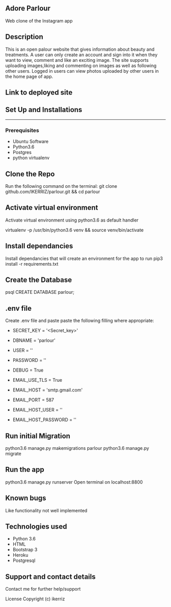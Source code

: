## Adore Parlour
Web clone of the Instagram app
## Description
This is an open palour website that gives information about beauty and treatments. A user can only create an account and sign into it when they want to view, comment and like an exciting image. The site supports uploading images,liking and commenting on images as well as following other users. Logged in users can view photos uploaded by other users in the home page of app.

## Link to deployed site


## Set Up and Installations
----------------------------
### Prerequisites
* Ubuntu Software
* Python3.6
* Postgres
* python virtualenv
## Clone the Repo
Run the following command on the terminal: git clone github.com/IKERRIZ/parlour.git && cd parlour

## Activate virtual environment
Activate virtual environment using python3.6 as default handler

virtualenv -p /usr/bin/python3.6 venv && source venv/bin/activate
## Install dependancies
Install dependancies that will create an environment for the app to run pip3 install -r requirements.txt

## Create the Database
psql
CREATE DATABASE parlour;
## .env file
Create .env file and paste paste the following filling where appropriate:

- SECRET_KEY = '<Secret_key>'
- DBNAME = 'parlour'
- USER = '<Username>'
- PASSWORD = '<password>'
- DEBUG = True

- EMAIL_USE_TLS = True
- EMAIL_HOST = 'smtp.gmail.com'
- EMAIL_PORT = 587
- EMAIL_HOST_USER = '<your-email>'
- EMAIL_HOST_PASSWORD = '<your-password>'

## Run initial Migration
python3.6 manage.py makemigrations parlour
python3.6 manage.py migrate
## Run the app
python3.6 manage.py runserver
Open terminal on localhost:8800

 ## Known bugs
Like functionality not well implemented

## Technologies used
- Python 3.6
- HTML
- Bootstrap 3
- Heroku
- Postgresql
## Support and contact details
Contact me for further help/support

License
Copyright (c) ikerriz